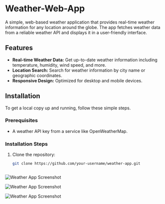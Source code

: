 # Weather-Web-App

A simple, web-based weather application that provides real-time weather information for any location around the globe. The app fetches weather data from a reliable weather API and displays it in a user-friendly interface.

## Features

- **Real-time Weather Data:** Get up-to-date weather information including temperature, humidity, wind speed, and more.
- **Location Search:** Search for weather information by city name or geographic coordinates.
- **Responsive Design:** Optimized for desktop and mobile devices.

## Installation

To get a local copy up and running, follow these simple steps.

### Prerequisites

- A weather API key from a service like OpenWeatherMap.

### Installation Steps

1. Clone the repository:

   ```bash
   git clone https://github.com/your-username/weather-app.git



![Weather App Screenshot](Screenshots/Screenshot1.png)



![Weather App Screenshot](Screenshots/Screenshot2.png)



![Weather App Screenshot](Screenshots/Screenshot3.png)
